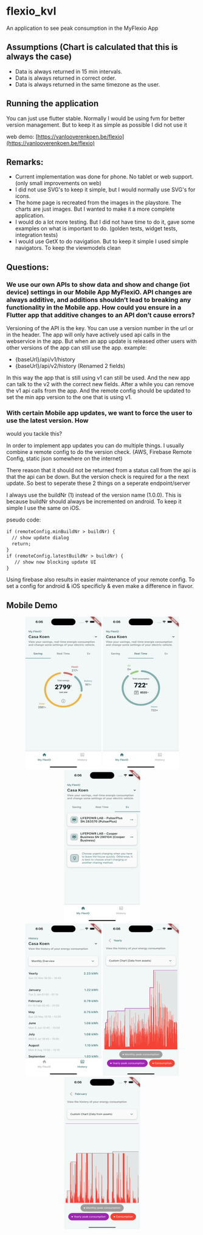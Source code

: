 # flexio_kvl

An application to see peak consumption in the MyFlexio App

## Assumptions (Chart is calculated that this is always the case)

- Data is always returned in 15 min intervals.
- Data is always returned in correct order.
- Data is always returned in the same timezone as the user.

## Running the application

You can just use flutter stable.
Normally I would be using fvm for better version management. But to keep it as simple as possible I did not use it

web demo: [https://vanlooverenkoen.be/flexio](https://vanlooverenkoen.be/flexio)

## Remarks:

- Current implementation was done for phone. No tablet or web support. (only small improvements on web)
- I did not use SVG's to keep it simple, but I would normally use SVG's for icons.
- The home page is recreated from the images in the playstore. The charts are just images. But I wanted to make it a more complete application.
- I would do a lot more testing. But I did not have time to do it, gave some examples on what is important to do. (golden tests, widget tests, integration tests)
- I would use GetX to do navigation. But to keep it simple I used simple navigators. To keep the viewmodels clean

## Questions:

### We use our own APIs to show data and show and change (iot device) settings in our Mobile App MyFlexiO. API changes are always additive, and additions shouldn’t lead to breaking any functionality in the Mobile app. How could you ensure in a Flutter app that additive changes to an API don’t cause errors?

Versioning of the API is the key. You can use a version number in the url or in the header. The app will only have actively used api calls in the webservice in the app.
But when an app update is released other users with other versions of the app can still use the app.
example:

- {baseUrl}/api/v1/history
- {baseUrl}/api/v2/history (Renamed 2 fields)

In this way the app that is still using v1 can still be used. And the new app can talk to the v2 with the correct new fields.
After a while you can remove the v1 api calls from the app. And the remote config should be updated to set the min app version to the one that is using v1.

### With certain Mobile app updates, we want to force the user to use the latest version. How
  would you tackle this?

In order to implement app updates you can do multiple things. I usually combine a remote config to do the version check.
(AWS, Firebase Remote Config, static json somewhere on the internet)

There reason that it should not be returned from a status call from the api is that the api can be down. But the version check is required for a the next update. So best to seperate these 2 things on a seperate endpoint/server

I always use the buildNr (1) instead of the version name (1.0.0). This is because buildNr should always be incremented on android. To keep it simple I use the same on iOS.

pseudo code:

```
if (remoteConfig.minBuildNr > buildNr) {
  // show update dialog
  return;
}
if (remoteConfig.latestBuildNr > buildNr) {
   // show now blocking update UI
}
```

Using firebase also results in easier maintenance of your remote config. To set a config for android & iOS specificly & even make a difference in flavor.

## Mobile Demo

<div align="center">
  <img src="https://raw.githubusercontent.com/vanlooverenkoen/lifepowr-flexio/master/github-images/img_1.png" width="200" height="400" alt="Image 1">
  <img src="https://raw.githubusercontent.com/vanlooverenkoen/lifepowr-flexio/master/github-images/img_2.png" width="200" height="400" alt="Image 2">
  <img src="https://raw.githubusercontent.com/vanlooverenkoen/lifepowr-flexio/master/github-images/img_3.png" width="200" height="400" alt="Image 3">
  <br>
  <img src="https://raw.githubusercontent.com/vanlooverenkoen/lifepowr-flexio/master/github-images/img_4.png" width="200" height="400" alt="Image 4">
  <img src="https://raw.githubusercontent.com/vanlooverenkoen/lifepowr-flexio/master/github-images/img_5.png" width="200" height="400" alt="Image 5">
  <img src="https://raw.githubusercontent.com/vanlooverenkoen/lifepowr-flexio/master/github-images/img_6.png" width="200" height="400" alt="Image 6">
</div>